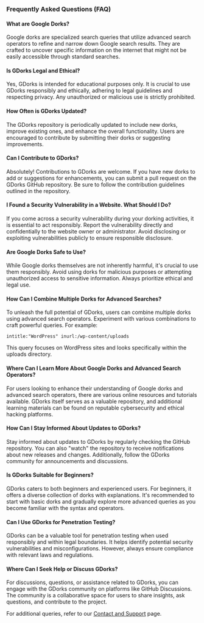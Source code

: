 ### Frequently Asked Questions (FAQ)

#### What are Google Dorks?

Google dorks are specialized search queries that utilize advanced search operators to refine and narrow down Google search results. They are crafted to uncover specific information on the internet that might not be easily accessible through standard searches.

#### Is GDorks Legal and Ethical?

Yes, GDorks is intended for educational purposes only. It is crucial to use GDorks responsibly and ethically, adhering to legal guidelines and respecting privacy. Any unauthorized or malicious use is strictly prohibited.

#### How Often is GDorks Updated?

The GDorks repository is periodically updated to include new dorks, improve existing ones, and enhance the overall functionality. Users are encouraged to contribute by submitting their dorks or suggesting improvements.

#### Can I Contribute to GDorks?

Absolutely! Contributions to GDorks are welcome. If you have new dorks to add or suggestions for enhancements, you can submit a pull request on the GDorks GitHub repository. Be sure to follow the contribution guidelines outlined in the repository.

#### I Found a Security Vulnerability in a Website. What Should I Do?

If you come across a security vulnerability during your dorking activities, it is essential to act responsibly. Report the vulnerability directly and confidentially to the website owner or administrator. Avoid disclosing or exploiting vulnerabilities publicly to ensure responsible disclosure.

#### Are Google Dorks Safe to Use?

While Google dorks themselves are not inherently harmful, it's crucial to use them responsibly. Avoid using dorks for malicious purposes or attempting unauthorized access to sensitive information. Always prioritize ethical and legal use.

#### How Can I Combine Multiple Dorks for Advanced Searches?

To unleash the full potential of GDorks, users can combine multiple dorks using advanced search operators. Experiment with various combinations to craft powerful queries. For example:

```plaintext
intitle:"WordPress" inurl:/wp-content/uploads
```

This query focuses on WordPress sites and looks specifically within the uploads directory.

#### Where Can I Learn More About Google Dorks and Advanced Search Operators?

For users looking to enhance their understanding of Google dorks and advanced search operators, there are various online resources and tutorials available. GDorks itself serves as a valuable repository, and additional learning materials can be found on reputable cybersecurity and ethical hacking platforms.

#### How Can I Stay Informed About Updates to GDorks?

Stay informed about updates to GDorks by regularly checking the GitHub repository. You can also "watch" the repository to receive notifications about new releases and changes. Additionally, follow the GDorks community for announcements and discussions.

#### Is GDorks Suitable for Beginners?

GDorks caters to both beginners and experienced users. For beginners, it offers a diverse collection of dorks with explanations. It's recommended to start with basic dorks and gradually explore more advanced queries as you become familiar with the syntax and operators.

#### Can I Use GDorks for Penetration Testing?

GDorks can be a valuable tool for penetration testing when used responsibly and within legal boundaries. It helps identify potential security vulnerabilities and misconfigurations. However, always ensure compliance with relevant laws and regulations.

#### Where Can I Seek Help or Discuss GDorks?

For discussions, questions, or assistance related to GDorks, you can engage with the GDorks community on platforms like GitHub Discussions. The community is a collaborative space for users to share insights, ask questions, and contribute to the project.

For additional queries, refer to our [Contact and Support](CONTACT.md) page.
